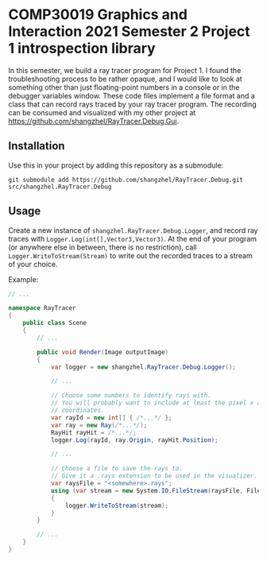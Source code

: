 # COMP30019 Graphics and Interaction 2021 Semester 2 Project 1 introspection library
In this semester, we build a ray tracer program for Project 1.
I found the troubleshooting process to be rather opaque, and I would like to look at something other than
just floating-point numbers in a console or in the debugger variables window.
These code files implement a file format and a class that can record rays traced by your ray tracer program.
The recording can be consumed and visualized with my other project at https://github.com/shangzhel/RayTracer.Debug.Gui.

## Installation
Use this in your project by adding this repository as a submodule:
```
git submodule add https://github.com/shangzhel/RayTracer.Debug.git src/shangzhel.RayTracer.Debug
```

## Usage
Create a new instance of `shangzhel.RayTracer.Debug.Logger`, and record ray traces with `Logger.Log(int[],Vector3,Vector3)`.
At the end of your program (or anywhere else in between, there is no restriction),
call `Logger.WriteToStream(Stream)` to write out the recorded traces to a stream of your choice.

Example:
```cs
// ...

namespace RayTracer
{
    public class Scene
    {
        // ...

        public void Render(Image outputImage)
        {
            var logger = new shangzhel.RayTracer.Debug.Logger();

            // ...

            // Choose some numbers to identify rays with.
            // You will probably want to include at least the pixel x and y
            // coordinates.
            var rayId = new int[] { /*...*/ };
            var ray = new Ray(/*...*/);
            RayHit rayHit = /*...*/;
            logger.Log(rayId, ray.Origin, rayHit.Position);

            // ...

            // Choose a file to save the rays to.
            // Give it a .rays extension to be used in the visualizer.
            var raysFile = "<somewhere>.rays";
            using (var stream = new System.IO.FileStream(raysFile, FileMode.Create))
            {
                logger.WriteToStream(stream);
            }
        }

        // ...
    }
}
```

